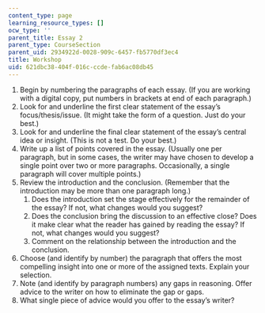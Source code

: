 ```yaml
---
content_type: page
learning_resource_types: []
ocw_type: ''
parent_title: Essay 2
parent_type: CourseSection
parent_uid: 2934922d-0028-909c-6457-fb5770df3ec4
title: Workshop
uid: 621dbc38-404f-016c-ccde-fab6ac08db45
---
```


1.  Begin by numbering the paragraphs of each essay. (If you are working with a digital copy, put numbers in brackets at end of each paragraph.)
2.  Look for and underline the first clear statement of the essay’s focus/thesis/issue. (It might take the form of a question. Just do your best.)
3.  Look for and underline the final clear statement of the essay’s central idea or insight. (This is not a test. Do your best.)
4.  Write up a list of points covered in the essay. (Usually one per paragraph, but in some cases, the writer may have chosen to develop a single point over two or more paragraphs. Occasionally, a single paragraph will cover multiple points.)
5.  Review the introduction and the conclusion. (Remember that the introduction may be more than one paragraph long.)
    1.  Does the introduction set the stage effectively for the remainder of the essay? If not, what changes would you suggest?
    2.  Does the conclusion bring the discussion to an effective close? Does it make clear what the reader has gained by reading the essay? If not, what changes would you suggest?
    3.  Comment on the relationship between the introduction and the conclusion.
6.  Choose (and identify by number) the paragraph that offers the most compelling insight into one or more of the assigned texts. Explain your selection.
7.  Note (and identify by paragraph numbers) any gaps in reasoning. Offer advice to the writer on how to eliminate the gap or gaps.
8.  What single piece of advice would you offer to the essay’s writer?